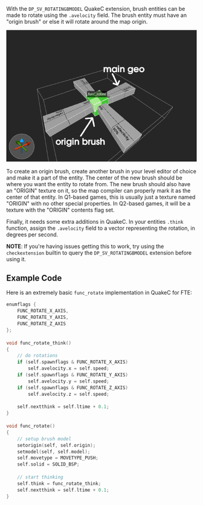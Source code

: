 
With the `DP_SV_ROTATINGBMODEL` QuakeC extension, brush entities can be made to
rotate using the `.avelocity` field. The brush entity must have an "origin brush"
or else it will rotate around the map origin.

![func_rotate example in TrenchBroom](./images/func_rotate.png)

To create an origin brush, create another brush in your level editor of choice
and make it a part of the entity. The center of the new brush should be where
you want the entity to rotate from. The new brush should also have an "ORIGIN"
texture on it, so the map compiler can properly mark it as the center of that
entity. In Q1-based games, this is usually just a texture named "ORIGIN" with no
other special properties. In Q2-based games, it will be a texture with the "ORIGIN"
contents flag set.

Finally, it needs some extra additions in QuakeC. In your entities `.think`
function, assign the `.avelocity` field to a vector representing the rotation,
in degrees per second.

**NOTE**: If you're having issues getting this to work, try using the
`checkextension` builtin to query the `DP_SV_ROTATINGBMODEL` extension before
using it.

## Example Code

Here is an extremely basic `func_rotate` implementation in QuakeC for FTE:

```c
enumflags {
	FUNC_ROTATE_X_AXIS,
	FUNC_ROTATE_Y_AXIS,
	FUNC_ROTATE_Z_AXIS
};

void func_rotate_think()
{
	// do rotations
	if (self.spawnflags & FUNC_ROTATE_X_AXIS)
		self.avelocity.x = self.speed;
	if (self.spawnflags & FUNC_ROTATE_Y_AXIS)
		self.avelocity.y = self.speed;
	if (self.spawnflags & FUNC_ROTATE_Z_AXIS)
		self.avelocity.z = self.speed;

	self.nextthink = self.ltime + 0.1;
}

void func_rotate()
{
	// setup brush model
	setorigin(self, self.origin);
	setmodel(self, self.model);
	self.movetype = MOVETYPE_PUSH;
	self.solid = SOLID_BSP;

	// start thinking
	self.think = func_rotate_think;
	self.nextthink = self.ltime + 0.1;
}
```
